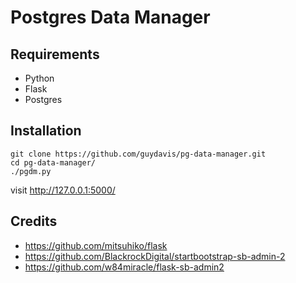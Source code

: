 # Postgres Data Manager

Requirements
------------
* Python
* Flask 
* Postgres

Installation
------------
```
git clone https://github.com/guydavis/pg-data-manager.git
cd pg-data-manager/
./pgdm.py
```
visit http://127.0.0.1:5000/

Credits
------------
* https://github.com/mitsuhiko/flask
* https://github.com/BlackrockDigital/startbootstrap-sb-admin-2
* https://github.com/w84miracle/flask-sb-admin2
